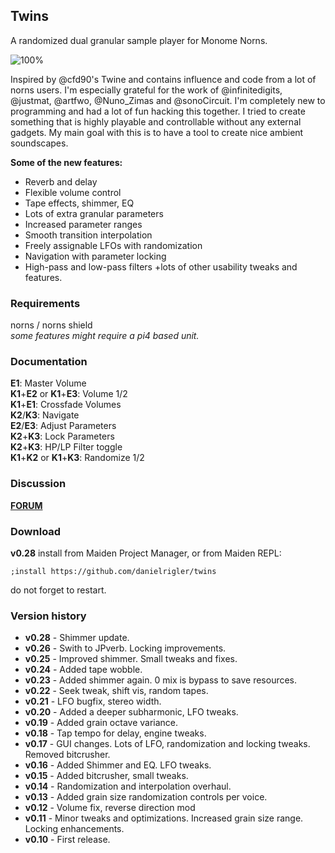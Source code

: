 ## Twins

A randomized dual granular sample player for Monome Norns.

![100%](https://llllllll.co/uploads/default/original/3X/3/c/3c5256be810b01e9d48ec62541b852443f9cdf44.png)

Inspired by @cfd90's Twine and contains influence and code from a lot of norns users. I'm especially grateful for the work of @infinitedigits, @justmat, @artfwo, @Nuno_Zimas and @sonoCircuit. I'm completely new to programming and had a lot of fun hacking this together. I tried to create something that is highly playable and controllable without any external gadgets. My main goal with this is to have a tool to create nice ambient soundscapes.

**Some of the new features:**
* Reverb and delay
* Flexible volume control
* Tape effects, shimmer, EQ
* Lots of extra granular parameters
* Increased parameter ranges
* Smooth transition interpolation
* Freely assignable LFOs with randomization
* Navigation with parameter locking
* High-pass and low-pass filters
+lots of other usability tweaks and features.

### Requirements
norns / norns shield  
_some features might require a pi4 based unit._

### Documentation
**E1**: Master Volume  
**K1**+**E2** or **K1**+**E3**: Volume 1/2  
**K1**+**E1**: Crossfade Volumes  
**K2**/**K3**: Navigate  
**E2**/**E3**: Adjust Parameters  
**K2**+**K3**: Lock Parameters  
**K2**+**K3**: HP/LP Filter toggle  
**K1**+**K2** or **K1**+**K3**: Randomize 1/2  

### Discussion
**[FORUM](https://llllllll.co/t/twins/71052)**
### Download
**v0.28**
install from Maiden Project Manager, or from Maiden REPL:
```
;install https://github.com/danielrigler/twins
```
do not forget to restart.

### Version history
* **v0.28** - Shimmer update. 
* **v0.26** - Swith to JPverb. Locking improvements. 
* **v0.25** - Improved shimmer. Small tweaks and fixes. 
* **v0.24** - Added tape wobble. 
* **v0.23** - Added shimmer again. 0 mix is bypass to save resources. 
* **v0.22** - Seek tweak, shift vis, random tapes.
* **v0.21** - LFO bugfix, stereo width.
* **v0.20** - Added a deeper subharmonic, LFO tweaks.
* **v0.19** - Added grain octave variance.
* **v0.18** - Tap tempo for delay, engine tweaks. 
* **v0.17** - GUI changes. Lots of LFO, randomization and locking tweaks. Removed bitcrusher. 
* **v0.16** - Added Shimmer and EQ. LFO tweaks. 
* **v0.15** - Added bitcrusher, small tweaks. 
* **v0.14** - Randomization and interpolation overhaul.
* **v0.13** - Added grain size randomization controls per voice.
* **v0.12** - Volume fix, reverse direction mod
* **v0.11** - Minor tweaks and optimizations. Increased grain size range. Locking enhancements.
* **v0.10** - First release.
